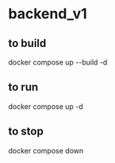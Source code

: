 # backend_v1

## to build 
docker compose up --build -d

## to run
docker compose up -d

## to stop
docker compose down